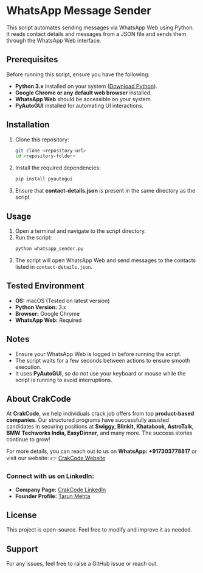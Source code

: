 # WhatsApp Message Sender

This script automates sending messages via WhatsApp Web using Python. It reads contact details and messages from a JSON file and sends them through the WhatsApp Web interface.

## Prerequisites

Before running this script, ensure you have the following:

- **Python 3.x** installed on your system ([Download Python](https://www.python.org/downloads/)).
- **Google Chrome or any default web browser** installed.
- **WhatsApp Web** should be accessible on your system.
- **PyAutoGUI** installed for automating UI interactions.

## Installation

1. Clone this repository:
   ```sh
   git clone <repository-url>
   cd <repository-folder>
   ```
2. Install the required dependencies:
   ```sh
   pip install pyautogui
   ```
3. Ensure that **contact-details.json** is present in the same directory as the script.

## Usage

1. Open a terminal and navigate to the script directory.
2. Run the script:
   ```sh
   python whatsapp_sender.py
   ```
3. The script will open WhatsApp Web and send messages to the contacts listed in `contact-details.json`.

## Tested Environment

- **OS:** macOS (Tested on latest version)
- **Python Version:** 3.x
- **Browser:** Google Chrome
- **WhatsApp Web:** Required

## Notes

- Ensure your WhatsApp Web is logged in before running the script.
- The script waits for a few seconds between actions to ensure smooth execution.
- It uses **PyAutoGUI**, so do not use your keyboard or mouse while the script is running to avoid interruptions.

## About CrakCode

At **CrakCode**, we help individuals crack job offers from top **product-based companies**. Our structured programs have successfully assisted candidates in securing positions at **Swiggy, BlinkIt, Khatabook, AstroTalk, BMW Techworks India, EasyDinner**, and many more. The success stories continue to grow!

For more details, you can reach out to us on **WhatsApp: +917303778817** or visit our website:
👉 [CrakCode Website](https://www.crakcode.in)

### Connect with us on LinkedIn:
- **Company Page:** [CrakCode LinkedIn](https://www.linkedin.com/company/crakcode/)
- **Founder Profile:** [Tarun Mehta](https://www.linkedin.com/in/tarun-mehta-8541016b/)

## License

This project is open-source. Feel free to modify and improve it as needed.

## Support

For any issues, feel free to raise a GitHub issue or reach out.


